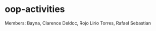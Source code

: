 # oop-activities
Members: Bayna, Clarence
         Deldoc, Rojo Lirio
         Torres, Rafael Sebastian

